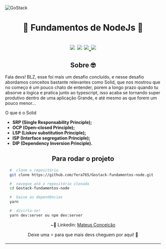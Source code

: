 <img alt="GoStack" src="https://storage.googleapis.com/golden-wind/bootcamp-gostack/header-desafios.png" />
<h1 align="center">
  🚀 Fundamentos de NodeJs 🚀
  <p align="center">
  <img src="https://img.shields.io/badge/tech-back--end-green" />
  <img src="https://img.shields.io/badge/framework-typescript-bluee" />

  <a href="https://nodejs.org/">
    <img src="https://img.shields.io/badge/framework-nodejs-bluee" />
  </a>

  <a href="https://github.com/Rocketseat">
    <img src="https://img.shields.io/badge/source-rocketseat-blueviolet" />
  </a>
  </p>
</h1>
<h2 align="center">
  Sobre 🤓
</h2>

<p>
Fala devs! BLZ, esse foi mais um desafio concluído, e nesse desafio abordamos conceitos bastante relevantes como Solid, que nos mostrou que no começo é um pouco chato de entender, porem a longo prazo quando tu absorve a logica e pratica junto ao typescript, isso acaba se tornando super produtivo dentro de uma aplicação Grande, e até mesmo as que forem um pouco menor...
</p>
<p>
O que é o Solid

- **SRP (Single Responsability Principle);**
- **OCP (Open–closed Principle);**
- **LSP (Liskov substitution Principle);**
- **ISP (Interface segregation Principle);**
- **DIP (Dependency Inversion Principle).**
</p>
<h2 align="center">
  Para rodar o projeto
</h2>

```bash
  #  clone o repositório
  git clone https://github.com/fera765/Gostack-fundamentos-node.git

  #  navegue até o repositório clonado
  cd Gostack-fundamentos-node

  #  baixe as dependências
  yarn

  #  divirta-se!
  yarn dev:server ou npm dev:server
```

<p align="center">
  ~💜  Linkedin: <a href="https://www.linkedin.com/in/lord775/">Mateus Conceição</a>
</p>

<p align="center">
  Deixe uma ⭐ para que mais devs cheguem por aqui! 🚀
</p>

<hr>
